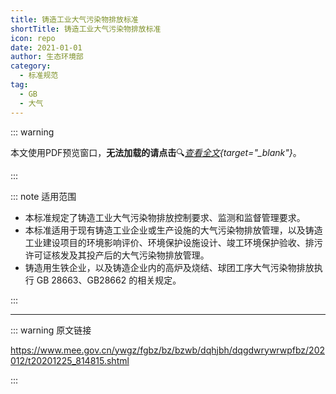 ```yaml
---
title: 铸造工业大气污染物排放标准
shortTitle: 铸造工业大气污染物排放标准
icon: repo
date: 2021-01-01
author: 生态环境部
category:
  - 标准规范
tag:
  - GB
  - 大气
---
```


::: warning

本文使用PDF预览窗口<Badge text="基于Chromium内核" type="tip" />，**无法加载的请点击**:mag:*[查看全文](/static/pdf/P8/GB/GB-39726-2020.pdf){target="_blank"}*。

:::

::: note 适用范围

- 本标准规定了铸造工业大气污染物排放控制要求、监测和监督管理要求。
- 本标准适用于现有铸造工业企业或生产设施的大气污染物排放管理，以及铸造工业建设项目的环境影响评价、环境保护设施设计、竣工环境保护验收、排污许可证核发及其投产后的大气污染物排放管理。
- 铸造用生铁企业，以及铸造企业内的高炉及烧结、球团工序大气污染物排放执行 GB 28663、GB28662 的相关规定。

:::

<PDF url="/static/pdf/P8/GB/GB-39726-2020.pdf" :zoom=90 height="1020px" />

---

::: warning 原文链接

<https://www.mee.gov.cn/ywgz/fgbz/bz/bzwb/dqhjbh/dqgdwrywrwpfbz/202012/t20201225_814815.shtml>

:::